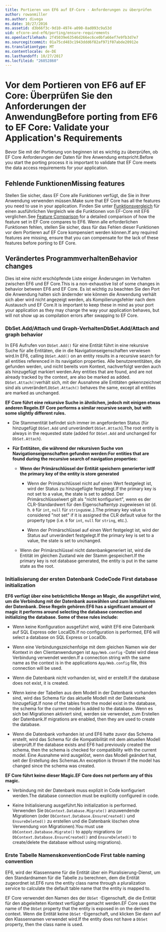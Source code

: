 ```yaml
---
title: Portieren von EF6 auf EF-Core - Anforderungen zu überprüfen
author: rowanmiller
ms.author: divega
ms.date: 10/27/2016
ms.assetid: d3b66f3c-9d10-4974-a090-8ad093c9a53d
uid: efcore-and-ef6/porting/ensure-requirements
ms.openlocfilehash: 2f45039e63546d266ec6ce0bfa66ef7e9fb3d7e7
ms.sourcegitcommit: 01a75cd483c1943ddd6f82af971f07abde20912e
ms.translationtype: MT
ms.contentlocale: de-DE
ms.lasthandoff: 10/27/2017
ms.locfileid: "26052860"
---
```

# <a name="before-porting-from-ef6-to-ef-core-validate-your-applications-requirements"></a><span data-ttu-id="82297-102">Vor dem Portieren von EF6 auf EF Core: Überprüfen Sie den Anforderungen der Anwendung</span><span class="sxs-lookup"><span data-stu-id="82297-102">Before porting from EF6 to EF Core: Validate your Application's Requirements</span></span>

<span data-ttu-id="82297-103">Bevor Sie mit der Portierung von beginnen ist es wichtig zu überprüfen, ob EF Core Anforderungen der Daten für Ihre Anwendung entspricht.</span><span class="sxs-lookup"><span data-stu-id="82297-103">Before you start the porting process it is important to validate that EF Core meets the data access requirements for your application.</span></span>

## <a name="missing-features"></a><span data-ttu-id="82297-104">Fehlende Funktionen</span><span class="sxs-lookup"><span data-stu-id="82297-104">Missing features</span></span>

<span data-ttu-id="82297-105">Stellen Sie sicher, dass EF Core alle Funktionen verfügt, die Sie in Ihrer Anwendung verwenden müssen.</span><span class="sxs-lookup"><span data-stu-id="82297-105">Make sure that EF Core has all the features you need to use in your application.</span></span> <span data-ttu-id="82297-106">Finden Sie unter [Funktionsvergleich](../features.md) für einen ausführlichen Vergleich wie die Funktionen von EF-Core mit EF6 verglichen.</span><span class="sxs-lookup"><span data-stu-id="82297-106">See [Feature Comparison](../features.md) for a detailed comparison of how the feature set in EF Core compares to EF6.</span></span> <span data-ttu-id="82297-107">Wenn alle erforderlichen Funktionen fehlen, stellen Sie sicher, dass für das Fehlen dieser Funktionen vor dem Portieren auf EF Core kompensiert werden können.</span><span class="sxs-lookup"><span data-stu-id="82297-107">If any required features are missing, ensure that you can compensate for the lack of these features before porting to EF Core.</span></span>

## <a name="behavior-changes"></a><span data-ttu-id="82297-108">Verändertes Programmverhalten</span><span class="sxs-lookup"><span data-stu-id="82297-108">Behavior changes</span></span>

<span data-ttu-id="82297-109">Dies ist eine nicht erschöpfende Liste einiger Änderungen im Verhalten zwischen EF6 und EF Core.</span><span class="sxs-lookup"><span data-stu-id="82297-109">This is a non-exhaustive list of some changes in behavior between EF6 and EF Core.</span></span> <span data-ttu-id="82297-110">Es ist wichtig zu beachten Sie den Port die Anwendung halten sich ändernder wie können die Anwendung verhält sich aber wird nicht angezeigt werden, als Kompilierungsfehler nach dem Austausch und EF Core.</span><span class="sxs-lookup"><span data-stu-id="82297-110">It is important to keep these in mind as your port your application as they may change the way your application behaves, but will not show up as compilation errors after swapping to EF Core.</span></span>

### <a name="dbsetaddattach-and-graph-behavior"></a><span data-ttu-id="82297-111">DbSet.Add/Attach und Graph-Verhalten</span><span class="sxs-lookup"><span data-stu-id="82297-111">DbSet.Add/Attach and graph behavior</span></span>

<span data-ttu-id="82297-112">In EF6 Aufrufen von `DbSet.Add()` für eine Entität führt in eine rekursive Suche für alle Entitäten, die in die Navigationseigenschaften verwiesen wird.</span><span class="sxs-lookup"><span data-stu-id="82297-112">In EF6, calling `DbSet.Add()` on an entity results in a recursive search for all entities referenced in its navigation properties.</span></span> <span data-ttu-id="82297-113">Alle benutzerentitäten, die gefunden werden, und nicht bereits vom Kontext, nachverfolgt werden auch als hinzugefügt markiert werden.</span><span class="sxs-lookup"><span data-stu-id="82297-113">Any entities that are found, and are not already tracked by the context, are also be marked as added.</span></span> <span data-ttu-id="82297-114">`DbSet.Attach()`verhält sich, mit der Ausnahme alle Entitäten gekennzeichnet sind als unverändert.</span><span class="sxs-lookup"><span data-stu-id="82297-114">`DbSet.Attach()` behaves the same, except all entities are marked as unchanged.</span></span>

<span data-ttu-id="82297-115">**EF Core führt eine rekursive Suche in ähnlichen, jedoch mit einigen etwas anderen Regeln.**</span><span class="sxs-lookup"><span data-stu-id="82297-115">**EF Core performs a similar recursive search, but with some slightly different rules.**</span></span>

*  <span data-ttu-id="82297-116">Die Stammentität befindet sich immer im angeforderten Status (für hinzugefügt `DbSet.Add` und unverändert `DbSet.Attach`).</span><span class="sxs-lookup"><span data-stu-id="82297-116">The root entity is always in the requested state (added for `DbSet.Add` and unchanged for `DbSet.Attach`).</span></span>

*  <span data-ttu-id="82297-117">**Für Entitäten, die während der rekursiven Suche von Navigationseigenschaften gefunden werden:**</span><span class="sxs-lookup"><span data-stu-id="82297-117">**For entities that are found during the recursive search of navigation properties:**</span></span>

    *  <span data-ttu-id="82297-118">**Wenn der Primärschlüssel der Entität speichern generierter ist**</span><span class="sxs-lookup"><span data-stu-id="82297-118">**If the primary key of the entity is store generated**</span></span>

        * <span data-ttu-id="82297-119">Wenn der Primärschlüssel nicht auf einen Wert festgelegt ist, wird der Status zu hinzugefügte festgelegt.</span><span class="sxs-lookup"><span data-stu-id="82297-119">If the primary key is not set to a value, the state is set to added.</span></span> <span data-ttu-id="82297-120">Der Primärschlüsselwert gilt als "nicht konfiguriert", wenn es der CLR-Standardwert für den Eigenschaftentyp zugewiesen ist (d. h. `0` für `int`, `null` für `string`usw..).</span><span class="sxs-lookup"><span data-stu-id="82297-120">The primary key value is considered "not set" if it is assigned the CLR default value for the property type (i.e. `0` for `int`, `null` for `string`, etc.).</span></span>

        * <span data-ttu-id="82297-121">Wenn der Primärschlüssel auf einen Wert festgelegt ist, wird der Status auf unverändert festgelegt.</span><span class="sxs-lookup"><span data-stu-id="82297-121">If the primary key is set to a value, the state is set to unchanged.</span></span>

    *  <span data-ttu-id="82297-122">Wenn der Primärschlüssel nicht datenbankgeneriert ist, wird die Entität im gleichen Zustand wie der Stamm gespeichert.</span><span class="sxs-lookup"><span data-stu-id="82297-122">If the primary key is not database generated, the entity is put in the same state as the root.</span></span>

### <a name="code-first-database-initialization"></a><span data-ttu-id="82297-123">Initialisierung der ersten Datenbank Code</span><span class="sxs-lookup"><span data-stu-id="82297-123">Code First database initialization</span></span>

<span data-ttu-id="82297-124">**EF6 verfügt über eine beträchtliche Menge an Magic, die ausgeführt wird, um die Verbindung mit der Datenbank auswählen und zum Initialisieren der Datenbank. Diese Regeln gehören:**</span><span class="sxs-lookup"><span data-stu-id="82297-124">**EF6 has a significant amount of magic it performs around selecting the database connection and initializing the database. Some of these rules include:**</span></span>

* <span data-ttu-id="82297-125">Wenn keine Konfiguration ausgeführt wird, wählt EF6 eine Datenbank auf SQL Express oder LocalDb.</span><span class="sxs-lookup"><span data-stu-id="82297-125">If no configuration is performed, EF6 will select a database on SQL Express or LocalDb.</span></span>

* <span data-ttu-id="82297-126">Wenn eine Verbindungszeichenfolge mit dem gleichen Namen wie der Kontext in den Clientanwendungen ist `App/Web.config` -Datei wird diese Verbindung verwendet werden.</span><span class="sxs-lookup"><span data-stu-id="82297-126">If a connection string with the same name as the context is in the applications `App/Web.config` file, this connection will be used.</span></span>

* <span data-ttu-id="82297-127">Wenn die Datenbank nicht vorhanden ist, wird er erstellt.</span><span class="sxs-lookup"><span data-stu-id="82297-127">If the database does not exist, it is created.</span></span>

* <span data-ttu-id="82297-128">Wenn keine der Tabellen aus dem Modell in der Datenbank vorhanden sind, wird das Schema für das aktuelle Modell mit der Datenbank hinzugefügt.</span><span class="sxs-lookup"><span data-stu-id="82297-128">If none of the tables from the model exist in the database, the schema for the current model is added to the database.</span></span> <span data-ttu-id="82297-129">Wenn es sich bei Migrationen aktiviert sind, werden sie verwendet, zum Erstellen der Datenbank.</span><span class="sxs-lookup"><span data-stu-id="82297-129">If migrations are enabled, then they are used to create the database.</span></span>

* <span data-ttu-id="82297-130">Wenn die Datenbank vorhanden ist und EF6 hatte zuvor das Schema erstellt, wird das Schema für die Kompatibilität mit dem aktuellen Modell überprüft.</span><span class="sxs-lookup"><span data-stu-id="82297-130">If the database exists and EF6 had previously created the schema, then the schema is checked for compatibility with the current model.</span></span> <span data-ttu-id="82297-131">Eine Ausnahme wird ausgelöst, wenn das Modell geändert hat, seit der Erstellung des Schemas.</span><span class="sxs-lookup"><span data-stu-id="82297-131">An exception is thrown if the model has changed since the schema was created.</span></span>

<span data-ttu-id="82297-132">**EF Core führt keine dieser Magic.**</span><span class="sxs-lookup"><span data-stu-id="82297-132">**EF Core does not perform any of this magic.**</span></span>

* <span data-ttu-id="82297-133">Verbindung mit der Datenbank muss explizit in Code konfiguriert werden.</span><span class="sxs-lookup"><span data-stu-id="82297-133">The database connection must be explicitly configured in code.</span></span>

* <span data-ttu-id="82297-134">Keine Initialisierung ausgeführt.</span><span class="sxs-lookup"><span data-stu-id="82297-134">No initialization is performed.</span></span> <span data-ttu-id="82297-135">Verwenden Sie `DbContext.Database.Migrate()` anzuwendende Migrationen (oder `DbContext.Database.EnsureCreated()` und `EnsureDeleted()` zu erstellen und die Datenbank löschen ohne Verwendung von Migrationen).</span><span class="sxs-lookup"><span data-stu-id="82297-135">You must use `DbContext.Database.Migrate()` to apply migrations (or `DbContext.Database.EnsureCreated()` and `EnsureDeleted()` to create/delete the database without using migrations).</span></span>

### <a name="code-first-table-naming-convention"></a><span data-ttu-id="82297-136">Erste Tabelle Namenskonvention</span><span class="sxs-lookup"><span data-stu-id="82297-136">Code First table naming convention</span></span>

<span data-ttu-id="82297-137">EF6, wird der Klassenname für die Entität über ein Pluralisierung-Dienst, um den Standardnamen für die Tabelle zu berechnen, dem die Entität zugeordnet ist.</span><span class="sxs-lookup"><span data-stu-id="82297-137">EF6 runs the entity class name through a pluralization service to calculate the default table name that the entity is mapped to.</span></span>

<span data-ttu-id="82297-138">EF Core verwendet den Namen des der `DbSet` -Eigenschaft, die die Entität für den abgeleiteten Kontext verfügbar gemacht werden.</span><span class="sxs-lookup"><span data-stu-id="82297-138">EF Core uses the name of the `DbSet` property that the entity is exposed in on the derived context.</span></span> <span data-ttu-id="82297-139">Wenn die Entität keine `DbSet` -Eigenschaft, und klicken Sie dann auf den Klassennamen verwendet wird.</span><span class="sxs-lookup"><span data-stu-id="82297-139">If the entity does not have a `DbSet` property, then the class name is used.</span></span>
